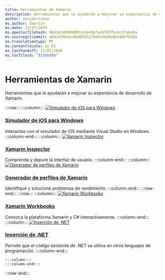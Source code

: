 ```yaml
---
title: Herramientas de Xamarin
description: Herramientas que le ayudarán a mejorar su experiencia de desarrollo de Xamarin.
author: davidortinau
ms.author: daortin
ms.date: 12/27/2019
ms.openlocfilehash: 9b034346500d85ce3e496fae57657bc8c1fab46a
ms.sourcegitcommit: ebdc016b3ec0b06915170d0cbbd9e0e2469763b9
ms.translationtype: MT
ms.contentlocale: es-ES
ms.lasthandoff: 11/05/2020
ms.locfileid: "93366989"
---
```

# <a name="xamarin-tools"></a>Herramientas de Xamarin

Herramientas que le ayudarán a mejorar su experiencia de desarrollo de Xamarin.

:::row:::
    :::column:::
[![Simulador de iOS para Windows](~/media/index/xamarin-tools-windows-simulator.svg?branch=master)](~/tools/ios-simulator/index.md)

### <a name="ios-simulator-for-windows"></a>[Simulador de iOS para Windows](~/tools/ios-simulator/index.md)

Interactúe con el simulador de iOS mediante Visual Studio en Windows.
    :::column-end:::
    :::column:::
[![Xamarin Inspector](~/media/index/xamarin-tools-inspector.svg?branch=master)](~/tools/inspector/index.md)

### <a name="xamarin-inspector"></a>[Xamarin Inspector](~/tools/inspector/index.md)

Comprenda y depure la interfaz de usuario.
    :::column-end:::
    :::column:::
[![Generador de perfiles de Xamarin](~/media/index/xamarin-tools-profiler.svg?branch=master)](~/tools/profiler/index.md)

### <a name="xamarin-profiler"></a>[Generador de perfiles de Xamarin](~/tools/profiler/index.md)

Identifique y solucione problemas de rendimiento.
    :::column-end:::
:::row-end:::
:::row:::
    :::column:::
[![Xamarin Workbooks](/media/illustrations/dynamics-resource-library.svg)](~/tools/workbooks/index.md)

### <a name="xamarin-workbooks"></a>[Xamarin Workbooks](~/tools/workbooks/index.md)

Conozca la plataforma Xamarin y C# interactivamente.
    :::column-end:::
    :::column:::
[![Inserción de .NET](~/media/index/xamarin-cross-platform-dotnet-embedding.svg)](~/tools/dotnet-embedding/index.md)

### <a name="net-embedding"></a>[Inserción de .NET](~/tools/dotnet-embedding/index.md)

Permite que el código existente de .NET se utilice en otros lenguajes de programación.
    :::column-end:::

    :::column:::
    :::column-end:::
    
:::row-end:::